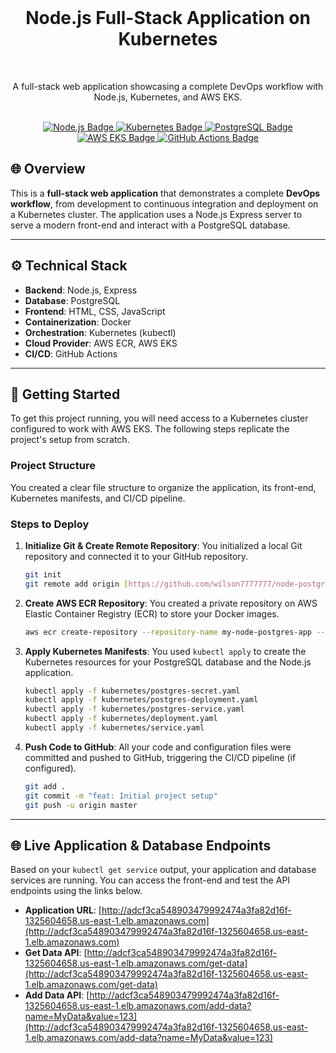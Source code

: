 <div align="center">
  <br>
  <h1>Node.js Full-Stack Application on Kubernetes</h1>
  <br>
  <p>A full-stack web application showcasing a complete DevOps workflow with Node.js, Kubernetes, and AWS EKS.</p>
  <br>
  <a href="#">
    <img src="https://img.shields.io/badge/Node.js-339933?style=for-the-badge&logo=node.js&logoColor=white" alt="Node.js Badge">
  </a>
  <a href="#">
    <img src="https://img.shields.io/badge/Kubernetes-326CE5?style=for-the-badge&logo=kubernetes&logoColor=white" alt="Kubernetes Badge">
  </a>
  <a href="#">
    <img src="https://img.shields.io/badge/PostgreSQL-4169E1?style=for-the-badge&logo=postgresql&logoColor=white" alt="PostgreSQL Badge">
  </a>
  <a href="#">
    <img src="https://img.shields.io/badge/AWS EKS-232F3E?style=for-the-badge&logo=amazon-aws&logoColor=white" alt="AWS EKS Badge">
  </a>
  <a href="#">
    <img src="https://img.shields.io/badge/GitHub Actions-2088FF?style=for-the-badge&logo=github-actions&logoColor=white" alt="GitHub Actions Badge">
  </a>
</div>

## 🌐 Overview

This is a **full-stack web application** that demonstrates a complete **DevOps workflow**, from development to continuous integration and deployment on a Kubernetes cluster. The application uses a Node.js Express server to serve a modern front-end and interact with a PostgreSQL database.

***

## ⚙️ Technical Stack

-   **Backend**: Node.js, Express
-   **Database**: PostgreSQL
-   **Frontend**: HTML, CSS, JavaScript
-   **Containerization**: Docker
-   **Orchestration**: Kubernetes (kubectl)
-   **Cloud Provider**: AWS ECR, AWS EKS
-   **CI/CD**: GitHub Actions

***

## 🚀 Getting Started

To get this project running, you will need access to a Kubernetes cluster configured to work with AWS EKS. The following steps replicate the project's setup from scratch.

### Project Structure

You created a clear file structure to organize the application, its front-end, Kubernetes manifests, and CI/CD pipeline.

### Steps to Deploy

1.  **Initialize Git & Create Remote Repository**: You initialized a local Git repository and connected it to your GitHub repository.

    ```bash
    git init
    git remote add origin [https://github.com/wilson7777777/node-postgres-app.git](https://github.com/wilson7777777/node-postgres-app.git)
    ```

2.  **Create AWS ECR Repository**: You created a private repository on AWS Elastic Container Registry (ECR) to store your Docker images.

    ```bash
    aws ecr create-repository --repository-name my-node-postgres-app --region us-east-1
    ```

3.  **Apply Kubernetes Manifests**: You used `kubectl apply` to create the Kubernetes resources for your PostgreSQL database and the Node.js application.

    ```bash
    kubectl apply -f kubernetes/postgres-secret.yaml
    kubectl apply -f kubernetes/postgres-deployment.yaml
    kubectl apply -f kubernetes/postgres-service.yaml
    kubectl apply -f kubernetes/deployment.yaml
    kubectl apply -f kubernetes/service.yaml
    ```

4.  **Push Code to GitHub**: All your code and configuration files were committed and pushed to GitHub, triggering the CI/CD pipeline (if configured).

    ```bash
    git add .
    git commit -m "feat: Initial project setup"
    git push -u origin master
    ```

***

## 🌐 Live Application & Database Endpoints

Based on your `kubectl get service` output, your application and database services are running. You can access the front-end and test the API endpoints using the links below.

-   **Application URL**: [http://adcf3ca548903479992474a3fa82d16f-1325604658.us-east-1.elb.amazonaws.com](http://adcf3ca548903479992474a3fa82d16f-1325604658.us-east-1.elb.amazonaws.com)
-   **Get Data API**: [http://adcf3ca548903479992474a3fa82d16f-1325604658.us-east-1.elb.amazonaws.com/get-data](http://adcf3ca548903479992474a3fa82d16f-1325604658.us-east-1.elb.amazonaws.com/get-data)
-   **Add Data API**: [http://adcf3ca548903479992474a3fa82d16f-1325604658.us-east-1.elb.amazonaws.com/add-data?name=MyData&value=123](http://adcf3ca548903479992474a3fa82d16f-1325604658.us-east-1.elb.amazonaws.com/add-data?name=MyData&value=123)

